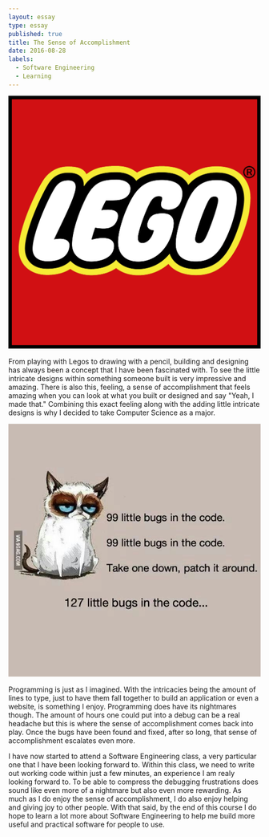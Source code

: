 ```yaml
---
layout: essay
type: essay
published: true
title: The Sense of Accomplishment
date: 2016-08-28
labels:
  - Software Engineering
  - Learning
---
```


<img class="ui tiny right circular floated image" src="../images/LEGO_logo.jpg">

From playing with Legos to drawing with a pencil, building and designing has always been a concept that I have been fascinated with. To see the little intricate designs within something someone built is very impressive and amazing. There is also this, feeling, a sense of accomplishment that feels amazing when you can look at what you built or designed and say "Yeah, I made that." Combining this exact feeling along with the adding little intricate designs is why I decided to take Computer Science as a major. 

<img class="ui right tiny circular floated image" src="../images/99littlebugs2.png">

Programming is just as I imagined. With the intricacies being the amount of lines to type, just to have them fall together to build an application or even a website, is something I enjoy. Programming does have its nightmares though. The amount of hours one could put into a debug can be a real headache but this is where the sense of accomplishment comes back into play. Once the bugs have been found and fixed, after so long, that sense of accomplishment escalates even more.

I have now started to attend a Software Engineering class, a very particular one that I have been looking forward to. Within this class, we need to write out working code within just a few minutes, an experience I am realy looking forward to. To be able to compress the debugging frustrations does sound like even more of a nightmare but also even more rewarding. As much as I do enjoy the sense of accomplishment, I do also enjoy helping and giving joy to other people. With that said, by the end of this course I do hope to learn a lot more about Software Engineering to help me build more useful and practical software for people to use.
